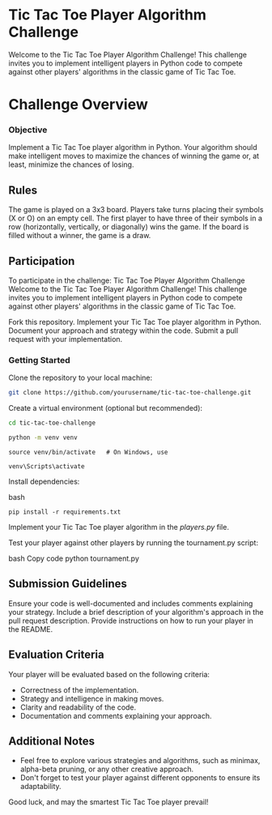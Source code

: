 # Tic Tac Toe Player Algorithm Challenge
Welcome to the Tic Tac Toe Player Algorithm Challenge! This challenge invites you to implement intelligent players in Python code to compete against other players' algorithms in the classic game of Tic Tac Toe.

# Challenge Overview
### Objective
Implement a Tic Tac Toe player algorithm in Python. Your algorithm should make intelligent moves to maximize the chances of winning the game or, at least, minimize the chances of losing.

## Rules
The game is played on a 3x3 board.
Players take turns placing their symbols (X or O) on an empty cell.
The first player to have three of their symbols in a row (horizontally, vertically, or diagonally) wins the game.
If the board is filled without a winner, the game is a draw.

## Participation
To participate in the challenge:
Tic Tac Toe Player Algorithm Challenge
Welcome to the Tic Tac Toe Player Algorithm Challenge! This challenge invites you to implement intelligent players in Python code to compete against other players' algorithms in the classic game of Tic Tac Toe.

Fork this repository.
Implement your Tic Tac Toe player algorithm in Python.
Document your approach and strategy within the code.
Submit a pull request with your implementation.


### Getting Started
Clone the repository to your local machine:

```bash
git clone https://github.com/yourusername/tic-tac-toe-challenge.git
```
Create a virtual environment (optional but recommended):

```bash
cd tic-tac-toe-challenge
```

```bash
python -m venv venv
```

```
source venv/bin/activate   # On Windows, use
```

```
venv\Scripts\activate
```
Install dependencies:

bash
```
pip install -r requirements.txt
```
Implement your Tic Tac Toe player algorithm in the *players.py* file.

Test your player against other players by running the tournament.py script:

bash
Copy code
python tournament.py

## Submission Guidelines
Ensure your code is well-documented and includes comments explaining your strategy.
Include a brief description of your algorithm's approach in the pull request description.
Provide instructions on how to run your player in the README.

## Evaluation Criteria
Your player will be evaluated based on the following criteria:

- Correctness of the implementation.
- Strategy and intelligence in making moves.
- Clarity and readability of the code.
- Documentation and comments explaining your approach.

## Additional Notes
- Feel free to explore various strategies and algorithms, such as minimax, alpha-beta pruning, or any other creative approach.
- Don't forget to test your player against different opponents to ensure its adaptability.

Good luck, and may the smartest Tic Tac Toe player prevail!
